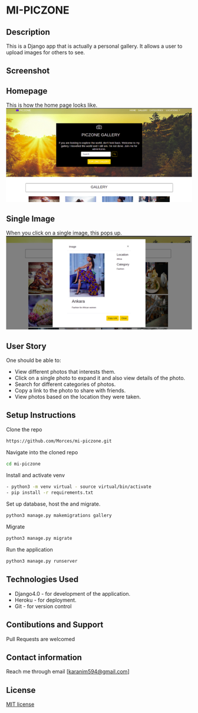 # MI-PICZONE
## Description 
This is a Django app that is actually a personal gallery. It allows a user to upload images for others to see.

## Screenshot
## Homepage
This is how the home page looks like.
<img src="https://raw.githubusercontent.com/Morces/mi-piczone/master/static/img/homepage.png">

## Single Image
When you click on a single image, this pops up.
<img src="https://raw.githubusercontent.com/Morces/mi-piczone/master/static/img/single-image.png">

## User Story
One should be able to:
- View different photos that interests them.
- Click on a single photo to expand it and also view details of the photo.
- Search for different categories of photos.
- Copy a link to the photo to share with friends.
- View photos based on the location they were taken.

## Setup Instructions

Clone the repo
```bash
https://github.com/Morces/mi-piczone.git
```
Navigate into the cloned repo
```bash
cd mi-piczone 
```
Install and activate venv
```bash
- python3 -m venv virtual - source virtual/bin/activate
- pip install -r requirements.txt
```
Set up database, host the and migrate.
```bash
python3 manage.py makemigrations gallery
```
Migrate
```bash
python3 manage.py migrate
```

Run the application
```bash
python3 manage.py runserver
```

## Technologies Used
- Django4.0 - for development of the application.
- Heroku -  for deployment.
- Git - for version control

## Contibutions and Support
Pull Requests are welcomed

## Contact information 
Reach me through email [karanim594@gmail.com]

## License
[MIT license](https://github.com/Morces/mi-piczone/master/LICENSE)




